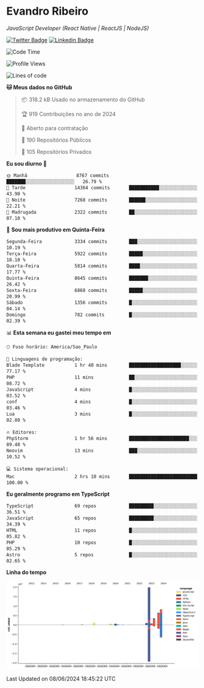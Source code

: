 # Evandro **Ribeiro**

*JavaScript Developer (React Native | ReactJS | NodeJS)*

[![Twitter Badge](https://img.shields.io/badge/-@ribeiroevandro-201B2D?style=flat-square&labelColor=201B2D&logo=twitter&logoColor=white&link=https://twitter.com/ribeiroevandro)](https://twitter.com/ribeiroevandro) 
[![Linkedin Badge](https://img.shields.io/badge/-Evandro%20Ribeiro-201B2D?style=flat-square&logo=Linkedin&logoColor=white&link=https://www.linkedin.com/in/ribeiroevandro)](https://www.linkedin.com/in/ribeiroevandro) 


<!--START_SECTION:waka-->
![Code Time](http://img.shields.io/badge/Code%20Time-3%2C940%20hrs%2047%20mins-blue)

![Profile Views](http://img.shields.io/badge/Visualizac%C3%B5es%20do%20perfil-10-blue)

![Lines of code](https://img.shields.io/badge/Desde%20o%20Hello%20World%20eu%20escrevi-42.9%20million%20linhas%20de%20c%C3%B3digo-blue)

**🐱 Meus dados no GitHub** 

> 📦 318.2 kB Usado no armazenamento do GitHub 
 > 
> 🏆 919 Contribuições no ano de 2024
 > 
> 💼 Aberto para contratação
 > 
> 📜 190 Repositórios Públicos 
 > 
> 🔑 105 Repositórios Privados 
 > 
**Eu sou diurno 🐤** 

```text
🌞 Manhã                  8767 commits        ███████░░░░░░░░░░░░░░░░░░   26.79 % 
🌆 Tarde                  14364 commits       ███████████░░░░░░░░░░░░░░   43.90 % 
🌃 Noite                  7268 commits        ██████░░░░░░░░░░░░░░░░░░░   22.21 % 
🌙 Madrugada              2322 commits        ██░░░░░░░░░░░░░░░░░░░░░░░   07.10 % 
```
📅 **Sou mais produtivo em Quinta-Feira** 

```text
Segunda-Feira            3334 commits        ███░░░░░░░░░░░░░░░░░░░░░░   10.19 % 
Terça-Feira              5922 commits        █████░░░░░░░░░░░░░░░░░░░░   18.10 % 
Quarta-Feira             5814 commits        ████░░░░░░░░░░░░░░░░░░░░░   17.77 % 
Quinta-Feira             8645 commits        ███████░░░░░░░░░░░░░░░░░░   26.42 % 
Sexta-Feira              6868 commits        █████░░░░░░░░░░░░░░░░░░░░   20.99 % 
Sábado                   1356 commits        █░░░░░░░░░░░░░░░░░░░░░░░░   04.14 % 
Domingo                  782 commits         █░░░░░░░░░░░░░░░░░░░░░░░░   02.39 % 
```


📊 **Esta semana eu gastei meu tempo em** 

```text
🕑︎ Fuso horário: America/Sao_Paulo

💬 Linguagens de programação: 
Blade Template           1 hr 40 mins        ███████████████████░░░░░░   77.17 % 
PHP                      11 mins             ██░░░░░░░░░░░░░░░░░░░░░░░   08.72 % 
JavaScript               4 mins              █░░░░░░░░░░░░░░░░░░░░░░░░   03.52 % 
conf                     4 mins              █░░░░░░░░░░░░░░░░░░░░░░░░   03.46 % 
Lua                      3 mins              █░░░░░░░░░░░░░░░░░░░░░░░░   02.80 % 

🔥 Editores: 
PhpStorm                 1 hr 56 mins        ██████████████████████░░░   89.48 % 
Neovim                   13 mins             ███░░░░░░░░░░░░░░░░░░░░░░   10.52 % 

💻 Sistema operacional: 
Mac                      2 hrs 10 mins       █████████████████████████   100.00 % 
```

**Eu geralmente programo em TypeScript** 

```text
TypeScript               69 repos            █████████░░░░░░░░░░░░░░░░   36.51 % 
JavaScript               65 repos            █████████░░░░░░░░░░░░░░░░   34.39 % 
HTML                     11 repos            █░░░░░░░░░░░░░░░░░░░░░░░░   05.82 % 
PHP                      10 repos            █░░░░░░░░░░░░░░░░░░░░░░░░   05.29 % 
Astro                    5 repos             █░░░░░░░░░░░░░░░░░░░░░░░░   02.65 % 
```



**Linha do tempo**

![Lines of Code chart](https://raw.githubusercontent.com/ribeiroevandro/ribeiroevandro/main/assets/bar_graph.png)


 Last Updated on 08/06/2024 18:45:22 UTC
<!--END_SECTION:waka-->
